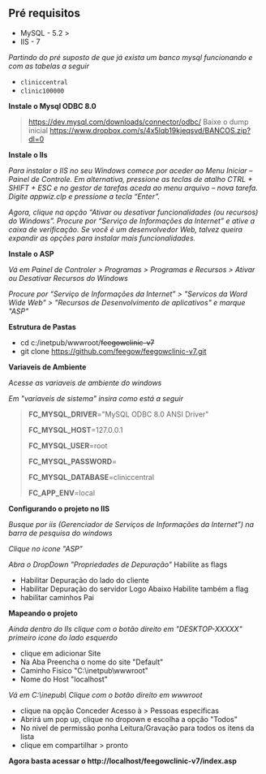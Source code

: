 ## Pré requisitos
- MySQL - 5.2 >
- IIS - 7

_Partindo do pré suposto de que já exista um banco mysql funcionando e com as tabelas a seguir_
- `cliniccentral` 
- `clinic100000`

 **Instale o Mysql ODBC 8.0**
> https://dev.mysql.com/downloads/connector/odbc/
> Baixe o dump inicial https://www.dropbox.com/s/4x5lqb19kjeqsvd/BANCOS.zip?dl=0


 **Instale o IIs**
 
 _Para instalar o IIS no seu Windows comece por aceder ao Menu Iniciar – 
Painel de Controle._ 
_Em alternativa, pressione as teclas de atalho CTRL + SHIFT + ESC e no gestor de tarefas aceda ao menu arquivo – nova tarefa. Digite appwiz.clp e pressione a tecla “Enter”._

_Agora, clique na opção “Ativar ou desativar funcionalidades (ou recursos) do Windows”. Procure por “Serviço de Informações da Internet” e ative a caixa de verificação._
_Se você é um desenvolvedor Web, talvez queira expandir as opções para instalar mais funcionalidades._

**Instale o ASP**

_Vá em Painel de Controler > Programas > Programas e Recursos > Ativar ou Desativar Recursos do Windows_

_Procure por “Serviço de Informações da Internet” > "Servicos da Word Wide Web" > "Recursos de Desenvolvimento de aplicativos" e marque "ASP"_

**Estrutura de Pastas**

- cd c:/inetpub/wwwroot/~~feegowclinic-v7~~
- git clone https://github.com/feegow/feegowclinic-v7.git

**Variaveis de Ambiente**

_Acesse as variaveis de ambiente do windows_ 

_Em "variaveis de sistema" insira como está a seguir_

>**FC_MYSQL_DRIVER**="MySQL ODBC 8.0 ANSI Driver"
>
>**FC_MYSQL_HOST**=127.0.0.1
>
>**FC_MYSQL_USER**=root
>
>**FC_MYSQL_PASSWORD**=
>
>**FC_MYSQL_DATABASE**=cliniccentral
>
>**FC_APP_ENV**=local

**Configurando o projeto no IIS**

_Busque por iis (Gerenciador de Serviços de Informações da Internet”) na barra de pesquisa do windows_

_Clique no icone "ASP"_

_Abra o DropDown "Propriedades de Depuração"_
Habilite as flags
- Habilitar Depuração do lado do cliente
- Habilitar Depuração do servidor
Logo Abaixo Habilite também a flag
- habilitar caminhos Pai


**Mapeando o projeto**

_Ainda dentro do IIs clique com o botão direito em "DESKTOP-XXXXX" primeiro icone do lado esquerdo_
- clique em adicionar Site
- Na Aba Preencha o nome do site "Default"
- Caminho Fisico "C:\inetpub\wwwroot"
- Nome do Host "localhost"

 _Vá em C:\inepub\ Clique com o botão direito em wwwroot_ 
 - clique na opção Conceder Acesso à > Pessoas especificas 
 - Abrirá um pop up, clique no dropown e escolha a opção "Todos"
 - No nivel de permissão ponha Leitura/Gravação para todos os itens da lista
 - clique em compartilhar > pronto
 
 
**Agora basta acessar o http://localhost/feegowclinic-v7/index.asp**

 


